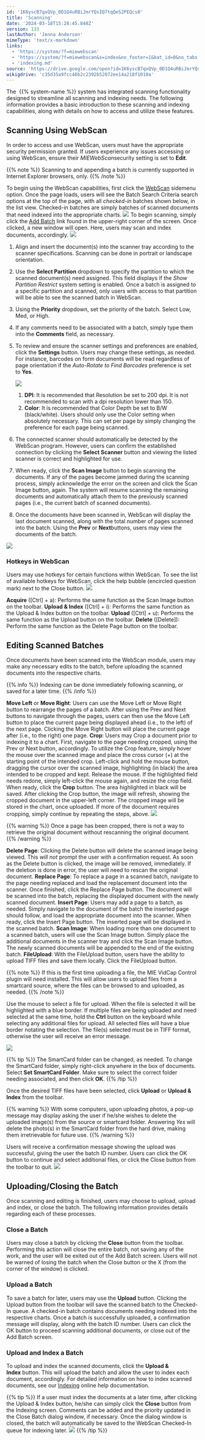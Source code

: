 ```yaml
---
id: '1K6yscB7qxQVp_0D1Q4uRBiJmrYQsIQ7tqQeS2PEQcs0'
title: 'Scanning'
date: '2024-03-18T15:28:45.848Z'
version: 133
lastAuthor: 'Jenna Anderson'
mimeType: 'text/x-markdown'
links:
  - 'https://system/?f=miewebscan'
  - 'https://system/?f=miewebscan&s=index&no_footer=1&bat_id=0&no_tabs'
  - 'indexing.md'
source: 'https://drive.google.com/open?id=1K6yscB7qxQVp_0D1Q4uRBiJmrYQsIQ7tqQeS2PEQcs0'
wikigdrive: 'c35d35a9fcc46b2c2392b52072ee14a218f1010a'
---
```

The  {{% system-name %}} system has integrated scanning functionality designed to streamline all scanning and indexing needs. The following information provides a basic introduction to these scanning and indexing capabilities, along with details on how to access and utilize these features.

## Scanning Using WebScan

In order to access and use WebScan, users must have the appropriate security permission granted. If users experience any issues accessing or using WebScan, ensure their *MIEWebScan*security setting is set to **Edit**.

{{% note %}}
Scanning to and appending a batch is currently supported in Internet Explorer browsers, only.
{{% /note %}}

To begin using the WebScan capabilities, first click the [WebScan](https://system/?f=miewebscan) sidemenu option.
Once the page loads, users will see the Batch Search Criteria search options at the top of the page, with all *checked-in* batches shown below, in the list view. Checked-in batches are simply batches of scanned documents that need indexed into the appropriate charts.
![](../scanning.assets/8d986ebaa4d76ccc9130774bb4b89e30.png)
To begin scanning, simply click the [Add Batch](https://system/?f=miewebscan&s=index&no_footer=1&bat_id=0&no_tabs) link found in the upper-right corner of the screen. Once clicked, a new window will open. Here, users may scan and index documents, accordingly.
![](../scanning.assets/76f70933e1490012553bf9748633510f.png)

1. Align and insert the document(s) into the scanner tray according to the scanner specifications. Scanning can be done in portrait or landscape orientation.
2. Use the <strong>Select Partition</strong> dropdown to specify the partition to which the scanned document(s) need assigned. This field displays if the <em>Show Partition Restrict</em> system setting is enabled. Once a batch is assigned to a specific partition and scanned, only users with access to that partition will be able to see the scanned batch in WebScan.
3. Using the <strong>Priority</strong> dropdown, set the priority of the batch. Select Low, Med, or High.
4. If any comments need to be associated with a batch, simply type them into the <strong>Comments</strong> field, as necessary.
5. To review and ensure the scanner settings and preferences are enabled, click the <strong>Settings</strong> button. Users may change these settings, as needed. For instance, barcodes on form documents will be read regardless of page orientation if the <em>Auto-Rotate to Find Barcodes</em> preference is set to <strong>Yes</strong>.


   ![](../scanning.assets/65c5eaec311aa78a5ff30cb6ce5af18a.png)



   1. <strong>DPI</strong>: It is recommended that Resolution be set to 200 dpi. It is not recommended to scan with a dpi resolution lower than 150.
   2. <strong>Color</strong>: It is recommended that Color Depth be set to B/W (black/white). Users should only use the Color setting when absolutely necessary. This can set per page by simply changing the preference for each page being scanned.




7. The connected scanner should automatically be detected by the WebScan program. However, users can confirm the established connection by clicking the <strong>Select Scanner</strong> button and viewing the listed scanner is correct and highlighted for use.
8. When ready, click the <strong>Scan Image</strong> button to begin scanning the documents. If any of the pages become jammed during the scanning process, simply acknowledge the error on the screen and click the Scan Image button, again. The system will resume scanning the remaining documents and automatically attach them to the previously scanned pages (i.e., the current batch of scanned documents).
9. Once the documents have been scanned in, WebScan will display the last document scanned, along with the total number of pages scanned into the batch. Using the <strong>Prev</strong> or <strong>Next</strong>buttons, users may view the documents of the batch.

![](../scanning.assets/ef2747e2856502c3a8482de921c6a089.png)

### Hotkeys in WebScan

Users may use hotkeys for certain functions within WebScan. To see the list of available hotkeys for WebScan, click the help bubble (encircled question mark) next to the Close button.
![](../scanning.assets/3d176238083c3c6ec78978e340031f34.png)

**Acquire** ([Ctrl] + a): Performs the same function as the Scan Image button on the toolbar.
**Upload & Index** ([Ctrl] + i): Performs the same function as the Upload & Index button on the toolbar.
**Upload** ([Ctrl] + u): Performs the same function as the Upload button on the toolbar.
**Delete** ([Delete]): Perform the same function as the Delete Page button on the toolbar.

## Editing Scanned Batches

Once documents have been scanned into the WebScan module, users may make any necessary edits to the batch, before uploading the scanned documents into the respective charts.

{{% info %}}
Indexing can be done immediately following scanning, or saved for a later time.
{{% /info %}}

**Move Left** or **Move Right**: Users can use the Move Left or Move Right button to rearrange the pages of a batch. After using the Prev and Next buttons to navigate through the pages, users can then use the Move Left button to place the current page being displayed ahead (i.e., to the left) of the next page. Clicking the Move Right button will place the current page after (i.e., to the right) one page.
**Crop**: Users may Crop a document prior to indexing it to a chart. First, navigate to the page needing cropped, using the Prev or Next button, accordingly. To utilize the Crop feature, simply hover the mouse over the scanned image and place the cross cursor (+) at the starting point of the intended crop. Left-click and hold the mouse button, dragging the cursor over the scanned image, highlighting (in black) the area intended to be cropped and kept. Release the mouse. If the highlighted field needs redone, simply left-click the mouse again, and resize the crop field. When ready, click the **Crop** button. The area highlighted in black will be saved. After clicking the Crop button, the image will refresh, showing the cropped document in the upper-left corner. The cropped image will be stored in the chart, once uploaded. If more of the document requires cropping, simply continue by repeating the steps, above.
![](../scanning.assets/0f17c3d684f8f5b59661d4e9adb831b2.png)

{{% warning %}}
Once a page has been cropped, there is not a way to retrieve the original document without rescanning the original document.
{{% /warning %}}

**Delete Page**: Clicking the Delete button will delete the scanned image being viewed. This *will not* prompt the user with a confirmation request. As soon as the Delete button is clicked, the image will be removed, immediately. If the deletion is done in error, the user will need to rescan the original document.
**Replace Page**: To replace a page in a scanned batch, navigate to the page needing replaced and load the replacement document into the scanner. Once finished, click the Replace Page button. The document will be scanned into the batch, replacing the displayed document with the newly scanned document.
**Insert Page**: Users may add a page to a batch, as needed. Simply navigate to the document of the batch the inserted page should follow, and load the appropriate document into the scanner. When ready, click the Insert Page button. The inserted page will be displayed in the scanned batch.
**Scan Image**: When loading more than one document to a scanned batch, users will use the Scan Image button. Simply place the additional documents in the scanner tray and click the Scan Image button. The newly scanned documents will be appended to the end of the existing batch.
**FileUpload**: With the FileUpload button, users have the ability to upload TIFF files and save them locally. Click the FileUpload button.

{{% note %}}
If this is the first time uploading a file, the MIE VidCap Control plugin will need installed. This will allow users to upload files from a smartcard source, where the files can be browsed to and uploaded, as needed.
{{% /note %}}

Use the mouse to select a file for upload. When the file is selected it will be highlighted with a blue border. If multiple files are being uploaded and need selected at the same time, hold the **Ctrl** button on the keyboard while selecting any additional files for upload. All selected files will have a blue border notating the selection. The file(s) selected must be in TIFF format, otherwise the user will receive an error message.

![](../scanning.assets/c5ce6dc03ae4069f78850e68d673f4d5.png)

{{% tip %}}
The SmartCard folder can be changed, as needed. To change the SmartCard folder, simply right-click anywhere in the box of documents. Select **Set SmartCard Folder**. Make sure to select the correct folder needing associated, and then click **OK**.
{{% /tip %}}

Once the desired TIFF files have been selected, click **Upload** or **Upload & Index** from the toolbar.

{{% warning %}}
With some computers, upon uploading photos, a pop-up message may display asking the user if he/she wishes to delete the uploaded image(s) from the source or smartcard folder. Answering *Yes* will delete the photo(s) in the SmartCard folder from the hard drive, making them irretrievable for future use.
{{% /warning %}}

Users will receive a confirmation message showing the upload was successful, giving the user the batch ID number. Users can click the OK button to continue and select additional files, or click the Close button from the toolbar to quit.
![](../scanning.assets/6cde8aeccb27ed6e71f53c087e3cadde.png)

## Uploading/Closing the Batch

Once scanning and editing is finished, users may choose to upload, upload and index, or close the batch. The following information provides details regarding each of these processes.

### Close a Batch

Users may close a batch by clicking the **Close** button from the toolbar. Performing this action will close the entire batch, not saving any of the work, and the user will be exited out of the Add Batch screen. Users will not be warned of losing the batch when the Close button or the X (from the corner of the window) is clicked.

### Upload a Batch

To save a batch for later, users may use the **Upload** button. Clicking the Upload button from the toolbar will save the scanned batch to the Checked-In queue. A checked-in batch contains documents needing indexed into the respective charts. Once a batch is successfully uploaded, a confirmation message will display, along with the batch ID number. Users can click the OK button to proceed scanning additional documents, or close out of the Add Batch screen.

### Upload and Index a Batch

To upload and index the scanned documents, click the **Upload & Index** button. This will upload the batch and allow the user to index each document, accordingly. For detailed information on how to index scanned documents, see our [Indexing](indexing.md) online help documentation.

{{% tip %}}
If a user must index the documents at a later time, after clicking the Upload & Index button, he/she can simply click the **Close** button from the Indexing screen. Comments can be added and the priority updated in the Close Batch dialog window, if necessary. Once the dialog window is closed, the batch will automatically be saved to the WebScan Checked-In queue for indexing later.
![](../scanning.assets/e4fac17daba1c45818e830f03272e7d9.png)
{{% /tip %}}

